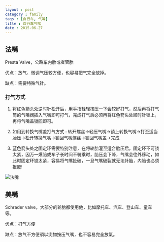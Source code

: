 ```yaml
---
layout : post
category : family
tags : [自行车, 气嘴]
title : 自行车气嘴
date : 2015-06-27
---
```


## 法嘴

Presta Valve，公路车内胎或者管胎

优点：放气、微调气压较方便，也容易把气完全放掉。

缺点：需要特殊气针。

### 打气方式

1. 将红色箭头处逆时针松开后，用手指轻轻按压一下会较好打气，然后再将打气筒的气嘴阀插入气嘴即可打气，完成打气后必须再将红色箭头处顺时针锁上，再将气嘴盖锁回即可。

2. 如用到转换气嘴盖打气方式 : 转开螺丝→轻压气嘴→锁上转换气嘴→打至适当胎压→松开转换气嘴→锁回气嘴螺丝→锁回气嘴盖→完成

3. 蓝色箭头处之固定环需要特别注意，在将轮胎灌至适合胎压后，固定环不可锁太紧，因万一爆胎或车子长时间不骑乘时，胎压会下降，气嘴会往外移动，如此时固定环锁太紧，容易将气嘴扯破，一旦气嘴破裂就无法补胎，内胎也必须报废!

![法嘴](http://77g45f.com1.z0.glb.clouddn.com/法嘴.webp)


## 美嘴

Schrader valve，大部分的轮胎都使用他，比如摩托车、汽车、登山车、童车等。

优点：打气方便

缺点：放气不方便須以尖物按压气嘴，也不容易完全放氣。
